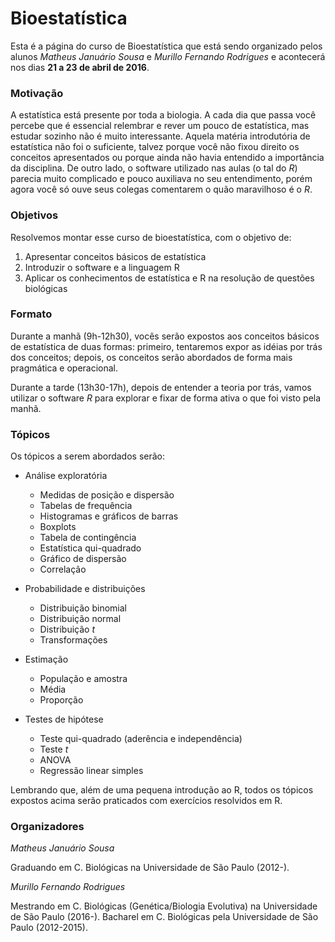 # Bioestatística

Esta é a página do curso de Bioestatística que está sendo organizado pelos alunos _Matheus Januário Sousa_ e _Murillo Fernando Rodrigues_ e acontecerá nos dias **21 a 23 de abril de 2016**.

### Motivação

A estatística está presente por toda a biologia. A cada dia que passa você percebe que é essencial relembrar e rever um pouco de estatística, mas estudar sozinho não é muito interessante. Aquela matéria introdutória de estatística não foi o suficiente, talvez porque você não fixou direito os conceitos apresentados ou porque ainda não havia entendido a importância da disciplina. De outro lado, o software utilizado nas aulas (o tal do _R_) parecia muito complicado e pouco auxiliava no seu entendimento, porém agora você só ouve seus colegas comentarem o quão maravilhoso é o _R_.

### Objetivos
Resolvemos montar esse curso de bioestatística, com o objetivo de:

1. Apresentar conceitos básicos de estatística
2. Introduzir o software e a linguagem R
3. Aplicar os conhecimentos de estatística e R na resolução de questões biológicas

### Formato
Durante a manhã (9h-12h30), vocês serão expostos aos conceitos básicos de estatística de duas formas: primeiro, tentaremos expor as idéias por trás dos conceitos; depois, os conceitos serão abordados de forma mais pragmática e operacional.

Durante a tarde (13h30-17h), depois de entender a teoria por trás, vamos utilizar o software _R_ para explorar e fixar de forma ativa o que foi visto pela manhã.

### Tópicos
Os tópicos a serem abordados serão:

* Análise exploratória
    * Medidas de posição e dispersão
    * Tabelas de frequência
    * Histogramas e gráficos de barras
    * Boxplots
    * Tabela de contingência
    * Estatística qui-quadrado
    * Gráfico de dispersão
    * Correlação

* Probabilidade e distribuições
    * Distribuição binomial
    * Distribuição normal
    * Distribuição _t_
    * Transformações

* Estimação
    * População e amostra
    * Média
    * Proporção
    
* Testes de hipótese
    * Teste qui-quadrado (aderência e independência)
    * Teste _t_
    * ANOVA
    * Regressão linear simples

Lembrando que, além de uma pequena introdução ao R, todos os tópicos expostos acima serão praticados com exercícios resolvidos em R.

### Organizadores
_Matheus Januário Sousa_

Graduando em C. Biológicas na Universidade de São Paulo (2012-).


_Murillo Fernando Rodrigues_

Mestrando em C. Biológicas (Genética/Biologia Evolutiva) na Universidade de São Paulo (2016-).
Bacharel em C. Biológicas pela Universidade de São Paulo (2012-2015).
